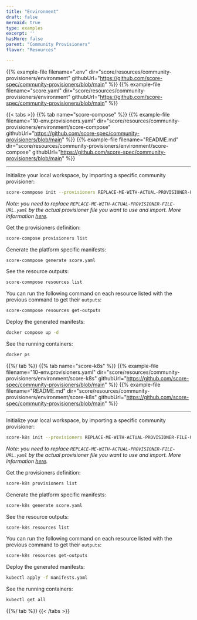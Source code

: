 ```yaml
---
title: "Environment"
draft: false
mermaid: true
type: examples
excerpt: ''
hasMore: false
parent: "Community Provisioners"
flavor: "Resources"

---
```


{{% example-file filename=".env" dir="score/resources/community-provisioners/environment" githubUrl="https://github.com/score-spec/community-provisioners/blob/main" %}}
{{% example-file filename="score.yaml" dir="score/resources/community-provisioners/environment" githubUrl="https://github.com/score-spec/community-provisioners/blob/main" %}}

{{< tabs >}}
{{% tab name="score-compose" %}}
{{% example-file filename="10-env.provisioners.yaml" dir="score/resources/community-provisioners/environment/score-compose" githubUrl="https://github.com/score-spec/community-provisioners/blob/main" %}}
{{% example-file filename="README.md" dir="score/resources/community-provisioners/environment/score-compose" githubUrl="https://github.com/score-spec/community-provisioners/blob/main" %}}

---

Initialize your local workspace, by importing a specific community provisioner:

```bash
score-commpose init --provisioners REPLACE-ME-WITH-ACTUAL-PROVISIONER-FILE-URL.yaml
```

_Note: you need to replace `REPLACE-ME-WITH-ACTUAL-PROVISIONER-FILE-URL.yaml` by the actual provisioner file you want to use and import. More information [here](https://docs.score.dev/docs/score-implementation/score-compose/resources-provisioners/#install-provisioner-files)._

Get the provisioners definition:

```bash
score-compose provisioners list
```

Generate the platform specific manifests:

```bash
score-commpose generate score.yaml
```

See the resource outputs:

```bash
score-commpose resources list
```

You can run the following command on each resource listed with the previous command to get their `outputs`:

```bash
score-commpose resources get-outputs
```

Deploy the generated manifests:

```bash
docker compose up -d
```

See the running containers:

```bash
docker ps
```

{{%/ tab %}}
{{% tab name="score-k8s" %}}
{{% example-file filename="10-env.provisioners.yaml" dir="score/resources/community-provisioners/environment/score-k8s" githubUrl="https://github.com/score-spec/community-provisioners/blob/main" %}}
{{% example-file filename="README.md" dir="score/resources/community-provisioners/environment/score-k8s" githubUrl="https://github.com/score-spec/community-provisioners/blob/main" %}}

---

Initialize your local workspace, by importing a specific community provisioner:

```bash
score-k8s init --provisioners REPLACE-ME-WITH-ACTUAL-PROVISIONER-FILE-URL.yaml
```

_Note: you need to replace `REPLACE-ME-WITH-ACTUAL-PROVISIONER-FILE-URL.yaml` by the actual provisioner file you want to use and import. More information [here](https://docs.score.dev/docs/score-implementation/score-k8s/resources-provisioners/#install-provisioner-files)._

Get the provisioners definition:

```bash
score-k8s provisioners list
```

Generate the platform specific manifests:

```bash
score-k8s generate score.yaml
```

See the resource outputs:

```bash
score-k8s resources list
```

You can run the following command on each resource listed with the previous command to get their `outputs`:

```bash
score-k8s resources get-outputs
```

Deploy the generated manifests:

```bash
kubectl apply -f manifests.yaml
```

See the running containers:

```bash
kubectl get all
```

{{%/ tab %}}
{{< /tabs >}}
